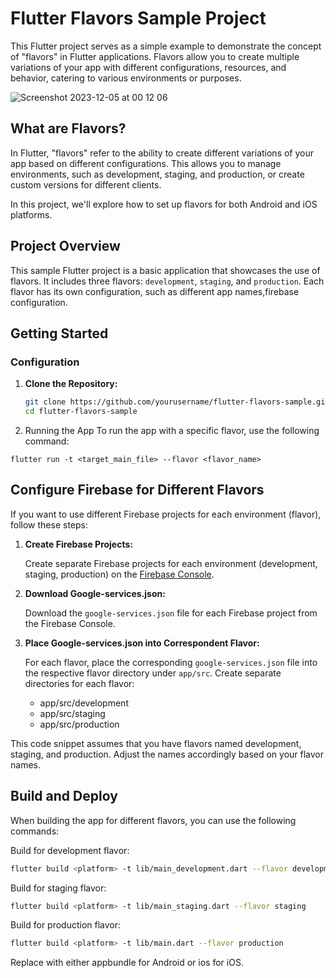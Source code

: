 # Flutter Flavors Sample Project

This Flutter project serves as a simple example to demonstrate the concept of "flavors" in Flutter applications. Flavors allow you to create multiple variations of your app with different configurations, resources, and behavior, catering to various environments or purposes.


![Screenshot 2023-12-05 at 00 12 06](https://github.com/antonio-nicolau/flutter-flavors-sample/assets/67912928/eb30c4af-ede2-49f4-b9b4-fbbcc6485042)



## What are Flavors?

In Flutter, "flavors" refer to the ability to create different variations of your app based on different configurations. This allows you to manage environments, such as development, staging, and production, or create custom versions for different clients.

In this project, we'll explore how to set up flavors for both Android and iOS platforms.

## Project Overview

This sample Flutter project is a basic application that showcases the use of flavors. It includes three flavors: `development`, `staging`, and `production`. Each flavor has its own configuration, such as different app names,firebase configuration.

## Getting Started

### Configuration

1. **Clone the Repository:**

   ```bash
   git clone https://github.com/yourusername/flutter-flavors-sample.git
   cd flutter-flavors-sample

2. Running the App
To run the app with a specific flavor, use the following command:

``` bach
flutter run -t <target_main_file> --flavor <flavor_name>
```

## Configure Firebase for Different Flavors

If you want to use different Firebase projects for each environment (flavor), follow these steps:

1. **Create Firebase Projects:**

   Create separate Firebase projects for each environment (development, staging, production) on the [Firebase Console](https://console.firebase.google.com/).

2. **Download Google-services.json:**

   Download the `google-services.json` file for each Firebase project from the Firebase Console.

3. **Place Google-services.json into Correspondent Flavor:**

   For each flavor, place the corresponding `google-services.json` file into the respective flavor directory under `app/src`. Create separate directories for each flavor:
     - app/src/development
     - app/src/staging
     - app/src/production

This code snippet assumes that you have flavors named development, staging, and production. Adjust the names accordingly based on your flavor names.

## Build and Deploy

When building the app for different flavors, you can use the following commands:

Build for development flavor:
``` bash
flutter build <platform> -t lib/main_development.dart --flavor development
```

Build for staging flavor:
``` bash
flutter build <platform> -t lib/main_staging.dart --flavor staging
```
Build for production flavor:
``` bash
flutter build <platform> -t lib/main.dart --flavor production
```
Replace <platform> with either appbundle for Android or ios for iOS.
